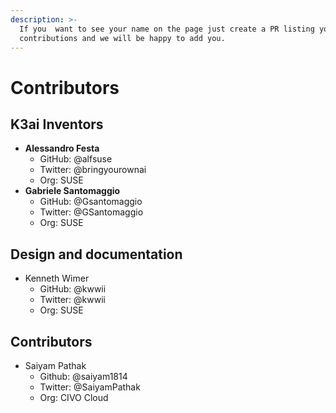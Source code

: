 ```yaml
---
description: >-
  If you  want to see your name on the page just create a PR listing your
  contributions and we will be happy to add you.
---
```


# Contributors

## K3ai Inventors

* **Alessandro Festa**
  * GitHub: @alfsuse
  * Twitter: @bringyourownai
  * Org: SUSE
* **Gabriele Santomaggio**
  * GitHub: @Gsantomaggio
  * Twitter: @GSantomaggio
  * Org: SUSE

## Design and documentation

* Kenneth Wimer
  * GitHub: @kwwii
  * Twitter: @kwwii
  * Org: SUSE

## Contributors

* Saiyam Pathak
  * Github: @saiyam1814
  * Twitter: @SaiyamPathak
  * Org: CIVO Cloud

